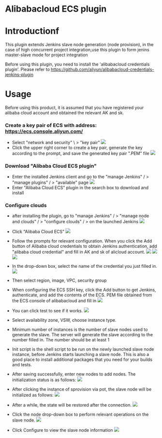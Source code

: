 # Alibabacloud ECS plugin

# Introductionf
This plugin extends Jenkins slave node generation (node provision), in the case of high concurrent 
project integration,use this plugin to form jenins master-slave mode for project integration

Before using this plugin, you need to install the 'alibabacloud credentials plugin'.
Please refer to https://github.com/aliyun/alibabacloud-credentials-jenkins-plugin

# Usage

Before using this product, it is assumed that you have registered your alibaba cloud 
account and obtained the relevant AK and sk.

### Create a key pair of ECS with address: https://ecs.console.aliyun.com/
* Select "network and security" \ > "key pair"
![](docs/images/alibabacloud.keypair.png)
* Click the upper right corner to create a key pair, generate the key according to the prompt, 
and save the generated key pair ".PEM" file
![](docs/images/alibabacloud.keypairgene.png)


### Download "Alibaba Cloud ECS plugin"
* Enter the installed Jenkins client and go to the "manage Jenkins" / > "manage plugins" / > "available" page
![](docs/images/jenkins.avail.png)
* Enter "Alibaba Cloud ECS" plugin in the search box to download and install

### Configure clouds 
* after installing the plugin, go to "manage Jenkins" / > "manage node and clouds" / > 
"configure clouds" / > on the launched Jenkins
![](docs/images/jenkins.cloudsConfigure.png)

* Click "Alibaba Cloud ECS" 
![](docs/images/jenkins.cloudDetail.png)
* Follow the prompts for relevant configuration. When you click the Add button of Alibaba cloud credentials to obtain 
Jenkins authentication, add "alibaba cloud credential" and fill in AK and sk of alicloud account.
![](docs/images/jenkins.Credentials.png)
![](docs/images/jenkins.Credentials.check.png)
![](docs/images/jenkins.right.png)
* In the drop-down box, select the name of the credential you just filled in.
![](docs/images/jenkins.testCre.png)
* Then select region, image, VPC, security group

* When configuring the ECS SSH key, click the Add button to get Jenkins, authenticate, and add the contents of the ECS.
PEM file obtained from the ECS console of alibabacloud and fill in
![](docs/images/jenkins.SSH.png)
* You can click test to see if it works.
![](docs/images/jenkins.conn.png)

* Select availability zone, VSW, choose instance type.
* Minimum number of instances is the number of slave nodes used to generate the slave. 
The server will generate the slave according to the number filled in. The number should be at least 1

* Init script is the shell script to be run on the newly launched slave node
instance, before Jenkins starts launching a slave node. This is also a good place to install additional 
packages that you need for your builds and tests.

* After saving successfully, enter new nodes to add nodes. The initialization status is as follows:
![](docs/images/jenkins.nodes.png)
* After clicking the instance of sprovision via pot, the slave node will be initialized as follows:
![](docs/images/jenkins.spot.png)
* After a while, the state will be restored after the connection.
![](docs/images/jenkins.rightspot.png)
* Click the node drop-down box to perform relevant operations on the slave node.
![](docs/images/jenkins.configSpot.png)
* Click Configure to view the slave node information
![](docs/images/jenkins.detailSlave.png)



